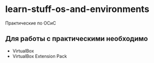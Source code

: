 # learn-stuff-os-and-environments
Практические по ОСиС

## Для работы с практическими необходимо

- VirtualBox
- VirtualBox Extension Pack
